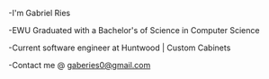 -I'm Gabriel Ries

-EWU Graduated with a Bachelor's of Science in Computer Science

-Current software engineer at Huntwood | Custom Cabinets

-Contact me @ gaberies0@gmail.com
<!---
gaberies/gaberies is a ✨ special ✨ repository because its `README.md` (this file) appears on your GitHub profile.
You can click the Preview link to take a look at your changes.
--->
